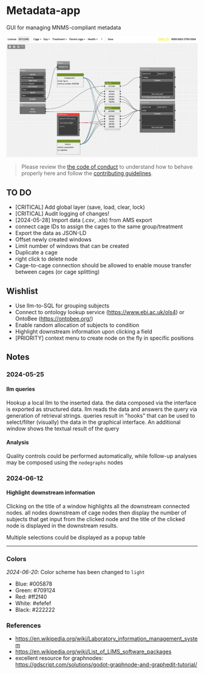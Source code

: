 # Metadata-app

GUI for managing MNMS-compliant metadata

![screenshot of the GUI](screenshot.PNG "Main interface")

> Please review the [the code of conduct](CODE_OF_CONDUCT.md) to understand how to behave properly here and follow the [contributing guidelines](CONTRIBUTING.md).

## TO DO

- [CRITICAL] Add global layer (save, load, clear, lock)
- [CRITICAL] Audit logging of changes!
- [2024-05-28] Import data (_.csv_, ._xls_) from AMS export
- connect cage IDs to assign the cages to the same group/treatment
- Export the data as JSON-LD
- Offset newly created windows
- Limit number of windows that can be created
- Duplicate a cage
- right click to delete node
- Cage-to-cage connection should be allowed to enable mouse transfer between cages (or cage splitting)

## Wishlist
- Use llm-to-SQL for grouping subjects
- Connect to ontology lookup service (<https://www.ebi.ac.uk/ols4>) or OntoBee (<https://ontobee.org/>)
- Enable random allocation of subjects to condition
- Highlight downstream information upon clicking a field
- [PRIORITY] context menu to create node on the fly in specific positions


## Notes

### 2024-05-25

#### llm queries

Hookup a local llm to the inserted data. the data composed via the interface is exported as structured data. llm reads the data and answers the query via generation of retrieval strings. queries result in "hooks" that can be used to select/filter (visually) the data in the graphical interface. An additional window shows the textual result of the query

#### Analysis

Quality controls could be performed automatically, while follow-up analyses may be composed using the `nodegraphs` nodes 

### 2024-06-12

#### Highlight downstream information

Clicking on the title of a window highlights all the downstream connected nodes. all nodes downstream of cage nodes then display the number of subjects that get input from the clicked node and the title of the clicked node is displayed in the downstream results.

Multiple selections could be displayed as a popup table

***

### Colors

_2024-06-20_: Color scheme has been changed to `light`

- Blue:  #005878
- Green: #709124
- Red:   #ff2f40
- White: #efefef
- Black: #222222



### References
- <https://en.wikipedia.org/wiki/Laboratory_information_management_system>
- <https://en.wikipedia.org/wiki/List_of_LIMS_software_packages>
- excellent resource for graphnodes: <https://gdscript.com/solutions/godot-graphnode-and-graphedit-tutorial/>
